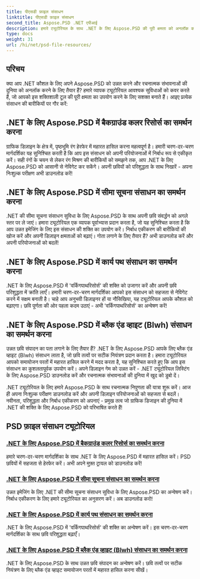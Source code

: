 ```yaml
---
title: पीएसडी फ़ाइल संसाधन
linktitle: पीएसडी फ़ाइल संसाधन
second_title: Aspose.PSD .NET एपीआई
description: हमारे ट्यूटोरियल के साथ .NET के लिए Aspose.PSD की पूरी क्षमता को अनलॉक करें। पृष्ठभूमि रंग, सीमा जानकारी, कार्य पथ और श्वेत-श्याम संसाधनों को सहजता से मास्टर करें।
type: docs
weight: 31
url: /hi/net/psd-file-resources/
---
```


## परिचय

क्या आप .NET कौशल के लिए अपने Aspose.PSD को उन्नत करने और रचनात्मक संभावनाओं की दुनिया को अनलॉक करने के लिए तैयार हैं? हमारे व्यापक ट्यूटोरियल आवश्यक सुविधाओं को कवर करते हैं, जो आपको इस शक्तिशाली टूल की पूरी क्षमता का उपयोग करने के लिए सशक्त बनाते हैं। आइए प्रत्येक संसाधन की बारीकियों पर गौर करें:

## .NET के लिए Aspose.PSD में बैकग्राउंड कलर रिसोर्स का समर्थन करना

ग्राफिक डिज़ाइन के क्षेत्र में, पृष्ठभूमि रंग हेरफेर में महारत हासिल करना महत्वपूर्ण है। हमारी चरण-दर-चरण मार्गदर्शिका यह सुनिश्चित करती है कि आप इस संसाधन को अपनी परियोजनाओं में निर्बाध रूप से एकीकृत करें। सही रंगों के चयन से लेकर रंग मिश्रण की बारीकियों को समझने तक, आप .NET के लिए Aspose.PSD को आसानी से नेविगेट कर सकेंगे। अपनी छवियों को परिशुद्धता के साथ निखारें - अपना निःशुल्क परीक्षण अभी डाउनलोड करें!

## .NET के लिए Aspose.PSD में सीमा सूचना संसाधन का समर्थन करना

.NET की सीमा सूचना संसाधन सुविधा के लिए Aspose.PSD के साथ अपनी छवि संवर्द्धन को अगले स्तर पर ले जाएं। हमारा ट्यूटोरियल एक व्यापक पूर्वाभ्यास प्रदान करता है, जो यह सुनिश्चित करता है कि आप उन्नत इमेजिंग के लिए इस संसाधन की शक्ति का उपयोग करें। निर्बाध एकीकरण की बारीकियों की खोज करें और अपनी डिज़ाइन क्षमताओं को बढ़ाएं। गोता लगाने के लिए तैयार हैं? अभी डाउनलोड करें और अपनी परियोजनाओं को बदलें!

## .NET के लिए Aspose.PSD में कार्य पथ संसाधन का समर्थन करना

.NET के लिए Aspose.PSD में 'वर्किंगपाथरिसोर्स' की शक्ति को उजागर करें और अपनी छवि परिशुद्धता में क्रांति लाएँ। हमारी चरण-दर-चरण मार्गदर्शिका आपको इस संसाधन को सहजता से नेविगेट करने में सक्षम बनाती है। चाहे आप अनुभवी डिज़ाइनर हों या नौसिखिया, यह ट्यूटोरियल आपके कौशल को बढ़ाएगा। छवि पूर्णता की ओर पहला कदम उठाएं - अभी 'वर्किंगपाथरिसोर्स' का अन्वेषण करें!

## .NET के लिए Aspose.PSD में ब्लैक एंड व्हाइट (Blwh) संसाधन का समर्थन करना

उन्नत छवि संपादन का पता लगाने के लिए तैयार हैं? .NET के लिए Aspose.PSD आपके लिए ब्लैक एंड व्हाइट (Blwh) संसाधन लाता है, जो छवि तत्वों पर सटीक नियंत्रण प्रदान करता है। हमारा ट्यूटोरियल आपको समायोजन परतों में महारत हासिल करने में मदद करता है, यह सुनिश्चित करते हुए कि आप इस संसाधन का कुशलतापूर्वक उपयोग करें। अपने डिज़ाइन गेम को उन्नत करें - .NET ट्यूटोरियल लिस्टिंग के लिए Aspose.PSD डाउनलोड करें और रचनात्मक संभावनाओं की दुनिया में खुद को डुबो दें।

.NET ट्यूटोरियल के लिए हमारे Aspose.PSD के साथ रचनात्मक निपुणता की यात्रा शुरू करें। आज ही अपना निःशुल्क परीक्षण डाउनलोड करें और अपनी डिज़ाइन परियोजनाओं को सहजता से बदलें। नवीनता, परिशुद्धता और निर्बाध एकीकरण को अपनाएं - प्रमुख तत्व जो ग्राफिक डिजाइन की दुनिया में .NET की शक्ति के लिए Aspose.PSD को परिभाषित करते हैं!

## PSD फ़ाइल संसाधन ट्यूटोरियल
### [.NET के लिए Aspose.PSD में बैकग्राउंड कलर रिसोर्स का समर्थन करना](./supporting-background-color-resource/)
हमारे चरण-दर-चरण मार्गदर्शिका के साथ .NET के लिए Aspose.PSD में महारत हासिल करें। PSD छवियों में सहजता से हेरफेर करें। अभी अपने मुफ़्त ट्रायल को डाउनलोड करें!
### [.NET के लिए Aspose.PSD में सीमा सूचना संसाधन का समर्थन करना](./supporting-border-information-resource/)
उन्नत इमेजिंग के लिए .NET की सीमा सूचना संसाधन सुविधा के लिए Aspose.PSD का अन्वेषण करें। निर्बाध एकीकरण के लिए हमारे ट्यूटोरियल का अनुसरण करें। अब डाउनलोड करो!
### [.NET के लिए Aspose.PSD में कार्य पथ संसाधन का समर्थन करना](./supporting-working-path-resource/)
.NET के लिए Aspose.PSD में 'वर्किंगपाथरिसोर्स' की शक्ति का अन्वेषण करें। इस चरण-दर-चरण मार्गदर्शिका के साथ छवि परिशुद्धता बढ़ाएँ।
### [.NET के लिए Aspose.PSD में ब्लैक एंड व्हाइट (Blwh) संसाधन का समर्थन करना](./supporting-black-and-white-blwh-resource/)
.NET के लिए Aspose.PSD के साथ उन्नत छवि संपादन का अन्वेषण करें। छवि तत्वों पर सटीक नियंत्रण के लिए ब्लैक एंड व्हाइट समायोजन परतों में महारत हासिल करना सीखें।